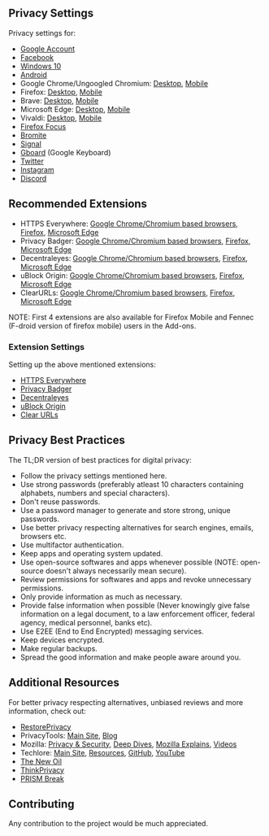 ## Privacy Settings

Privacy settings for:
- [Google Account](https://github.com/the-weird-aquarian/privacy-settings/blob/main/Privacy%20Settings/Google-Account-Privacy-Settings.md)
- [Facebook](https://github.com/the-weird-aquarian/privacy-settings/blob/main/Privacy%20Settings/Facebook-Privacy-Settings.md)
- [Windows 10](https://github.com/the-weird-aquarian/privacy-settings/blob/main/Privacy%20Settings/Windows-10-Privacy-Settings.md)
- [Android](https://github.com/the-weird-aquarian/privacy-settings/blob/main/Privacy%20Settings/Android-Privacy-Settings.md)
- Google Chrome/Ungoogled Chromium: [Desktop](https://github.com/the-weird-aquarian/privacy-settings/blob/main/Privacy%20Settings/Google-Chrome-Privacy-Settings.md), [Mobile](https://github.com/the-weird-aquarian/privacy-settings/blob/main/Privacy%20Settings/Google-Chrome-M-Privacy-Settings.md)
- Firefox: [Desktop](https://github.com/the-weird-aquarian/privacy-settings/blob/main/Privacy%20Settings/Firefox-Privacy-Settings.md), [Mobile](https://github.com/the-weird-aquarian/privacy-settings/blob/main/Privacy%20Settings/Firefox-M-Privacy-Settings.md)
- Brave: [Desktop](https://github.com/the-weird-aquarian/privacy-settings/blob/main/Privacy%20Settings/Brave-Privacy-Settings.md), [Mobile](https://github.com/the-weird-aquarian/privacy-settings/blob/main/Privacy%20Settings/Brave-M-Privacy-Settings.md)
- Microsoft Edge: [Desktop](https://github.com/the-weird-aquarian/privacy-settings/blob/main/Privacy%20Settings/Microsoft-Edge-Privacy-Settings.md), [Mobile](https://github.com/the-weird-aquarian/privacy-settings/blob/main/Privacy%20Settings/Microsoft-Edge-M-Privacy-Settings.md)
- Vivaldi: [Desktop](https://github.com/the-weird-aquarian/privacy-settings/blob/main/Privacy%20Settings/Vivaldi-Privacy-Settings.md), [Mobile](https://github.com/the-weird-aquarian/privacy-settings/blob/main/Privacy%20Settings/Vivaldi-M-Privacy-Settings.md)
- [Firefox Focus](https://github.com/the-weird-aquarian/privacy-settings/blob/main/Privacy%20Settings/Firefox-Focus-Privacy-Settings.md)
- [Bromite](https://github.com/the-weird-aquarian/privacy-settings/blob/main/Privacy%20Settings/Bromite-Privacy-Settings.md)
- [Signal](https://github.com/the-weird-aquarian/privacy-settings/blob/main/Privacy%20Settings/Signal-Privacy-Settings.md)
- [Gboard](https://github.com/the-weird-aquarian/privacy-settings/blob/main/Privacy%20Settings/Gboard-Privacy-Settings.md) (Google Keyboard)
- [Twitter](https://github.com/the-weird-aquarian/privacy-settings/blob/main/Privacy%20Settings/Twitter-Privacy-Settings.md)
- [Instagram](https://github.com/the-weird-aquarian/privacy-settings/blob/main/Privacy%20Settings/Instagram-Privacy-Settings.md)
- [Discord](https://github.com/the-weird-aquarian/privacy-settings/blob/main/Privacy%20Settings/Discord-Privacy-Settings.md)



## Recommended Extensions
- HTTPS Everywhere: [Google Chrome/Chromium based browsers](https://chrome.google.com/webstore/detail/https-everywhere/gcbommkclmclpchllfjekcdonpmejbdp), [Firefox](https://addons.mozilla.org/en-US/firefox/addon/https-everywhere/), [Microsoft Edge](https://microsoftedge.microsoft.com/addons/detail/https-everywhere/fchjpkplmbeeeaaogdbhjbgbknjobohb)
- Privacy Badger: [Google Chrome/Chromium based browsers](https://chrome.google.com/webstore/detail/privacy-badger/pkehgijcmpdhfbdbbnkijodmdjhbjlgp), [Firefox](https://addons.mozilla.org/en-US/firefox/addon/privacy-badger17/), [Microsoft Edge](https://microsoftedge.microsoft.com/addons/detail/privacy-badger/mkejgcgkdlddbggjhhflekkondicpnop)
- Decentraleyes: [Google Chrome/Chromium based browsers](https://chrome.google.com/webstore/detail/decentraleyes/ldpochfccmkkmhdbclfhpagapcfdljkj), [Firefox](https://addons.mozilla.org/en-US/firefox/addon/decentraleyes/), [Microsoft Edge](https://microsoftedge.microsoft.com/addons/detail/decentraleyes/lmijmgnfconjockjeepmlmkkibfgjmla)
- uBlock Origin: [Google Chrome/Chromium based browsers](https://chrome.google.com/webstore/detail/ublock-origin/cjpalhdlnbpafiamejdnhcphjbkeiagm), [Firefox](https://addons.mozilla.org/en-US/firefox/addon/ublock-origin/), [Microsoft Edge](https://microsoftedge.microsoft.com/addons/detail/ublock-origin/odfafepnkmbhccpbejgmiehpchacaeak)
- ClearURLs: [Google Chrome/Chromium based browsers](https://chrome.google.com/webstore/detail/clearurls/lckanjgmijmafbedllaakclkaicjfmnk), [Firefox](https://addons.mozilla.org/en-US/firefox/addon/clearurls/), [Microsoft Edge](https://microsoftedge.microsoft.com/addons/detail/clearurls/mdkdmaickkfdekbjdoojfalpbkgaddei)

NOTE: First 4 extensions are also available for Firefox Mobile and Fennec (F-droid version of firefox mobile) users in the Add-ons.

### Extension Settings
Setting up the above mentioned extensions:
- [HTTPS Everywhere](https://github.com/the-weird-aquarian/privacy-settings/blob/main/Adblocker%20Settings/HTTPS-Everywhere-Settings.md)
- [Privacy Badger](https://github.com/the-weird-aquarian/privacy-settings/blob/main/Adblocker%20Settings/Privacy-Badger-Settings.md)
- [Decentraleyes](https://github.com/the-weird-aquarian/privacy-settings/blob/main/Adblocker%20Settings/Decentraleyes-Settings.md)
- [uBlock Origin](https://github.com/the-weird-aquarian/privacy-settings/blob/main/Adblocker%20Settings/uBlock-Origin-Settings.md)
- [Clear URLs](https://github.com/the-weird-aquarian/privacy-settings/blob/main/Adblocker%20Settings/Clear-URLs-Settings.md)



## Privacy Best Practices
The TL;DR version of best practices for digital privacy:
- Follow the privacy settings mentioned here.
- Use strong passwords (preferably atleast 10 characters containing alphabets, numbers and special characters).
- Don't reuse passwords.
- Use a password manager to generate and store strong, unique passwords.
- Use better privacy respecting alternatives for search engines, emails, browsers etc.
- Use multifactor authentication.
- Keep apps and operating system updated.
- Use open-source softwares and apps whenever possible (NOTE: open-source doesn't always necessarily mean secure).
- Review permissions for softwares and apps and revoke unnecessary permissions.
- Only provide information as much as necessary.
- Provide false information when possible (Never knowingly give false information on a legal document, to a law enforcement officer, federal agency, medical personnel, banks etc).
- Use E2EE (End to End Encrypted) messaging services.
- Keep devices encrypted.
- Make regular backups.
- Spread the good information and make people aware around you.



## Additional Resources

For better privacy respecting alternatives, unbiased reviews and more information, check out:
- [RestorePrivacy](https://restoreprivacy.com/)
- PrivacyTools: [Main Site](https://privacytools.io), [Blog](https://blog.privacytools.io)
- Mozilla: [Privacy & Security](https://blog.mozilla.org/en/category/privacy-security/), [Deep Dives](https://blog.mozilla.org/en/category/internet-culture/deep-dives/), [Mozilla Explains](https://blog.mozilla.org/en/category/internet-culture/mozilla-explains/), [Videos](https://blog.mozilla.org/en/category/videos/)
- Techlore: [Main Site](https://techlore.tech), [Resources](https://techlore.tech/resources.html), [GitHub](https://github.com/techlore), [YouTube](https://www.youtube.com/c/Techlore/)
- [The New Oil](https://thenewoil.xyz/)
- [ThinkPrivacy](https://thinkprivacy.ch)
- [PRISM Break](https://prism-break.org/)



## Contributing
Any contribution to the project would be much appreciated.
